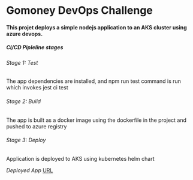 # Gomoney DevOps Challenge
#### This projet deploys a simple nodejs application to an AKS cluster using azure devops. 
##### CI/CD Pipleline stages
###### Stage 1: Test
The app dependencies are installed, and npm run test command is run which invokes jest ci test

###### Stage 2: Build
The app is built as a docker image using the dockerfile in the project and pushed to azure registry

###### Stage 3: Deploy
Application is deployed to AKS using kubernetes helm chart

_Deployed App_
[URL](http://20.121.100.165/todo)


